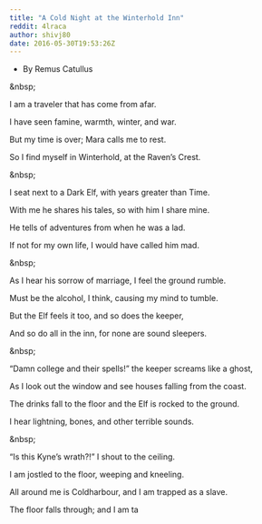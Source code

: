 ```yaml
---
title: "A Cold Night at the Winterhold Inn"
reddit: 4lraca
author: shivj80
date: 2016-05-30T19:53:26Z
---
```


- By Remus Catullus

&amp;nbsp;


I am a traveler that has come from afar.

I have seen famine, warmth, winter, and war. 

But my time is over; Mara calls me to rest. 

So I find myself in Winterhold, at the Raven’s Crest.

&amp;nbsp;

I seat next to a Dark Elf, with years greater than Time. 

With me he shares his tales, so with him I share mine. 

He tells of adventures from when he was a lad. 

If not for my own life, I would have called him mad. 

&amp;nbsp; 

As I hear his sorrow of marriage, I feel the ground rumble. 

Must be the alcohol, I think, causing my mind to tumble.

But the Elf feels it too, and so does the keeper,

And so do all in the inn, for none are sound sleepers. 

&amp;nbsp;

“Damn college and their spells!” the keeper screams like a ghost,

As I look out the window and see houses falling from the coast. 

The drinks fall to the floor and the Elf is rocked to the ground. 

I hear lightning, bones, and other terrible sounds. 

&amp;nbsp; 

“Is this Kyne’s wrath?!” I shout to the ceiling. 

I am jostled to the floor, weeping and kneeling. 

All around me is Coldharbour, and I am trapped as a slave. 

The floor falls through; and I am ta

